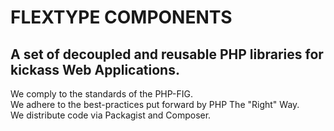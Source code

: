 # FLEXTYPE COMPONENTS
## A set of decoupled and reusable PHP libraries for kickass Web Applications.

We comply to the standards of the PHP-FIG.  
We adhere to the best-practices put forward by PHP The "Right" Way.  
We distribute code via Packagist and Composer.  
